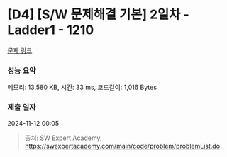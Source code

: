 # [D4] [S/W 문제해결 기본] 2일차 - Ladder1 - 1210 

[문제 링크](https://swexpertacademy.com/main/code/problem/problemDetail.do?contestProbId=AV14ABYKADACFAYh) 

### 성능 요약

메모리: 13,580 KB, 시간: 33 ms, 코드길이: 1,016 Bytes

### 제출 일자

2024-11-12 00:05



> 출처: SW Expert Academy, https://swexpertacademy.com/main/code/problem/problemList.do